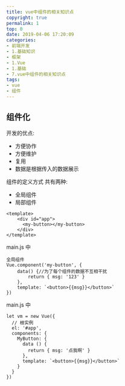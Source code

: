 ```yaml
---
title: vue中组件的相关知识点
copyright: true
permalink: 1
top: 0
date: 2019-04-06 17:20:09
categories:
- 前端开发
- 1.基础知识
- 框架
- 1.Vue
- 1.基础
- 7.vue中组件的相关知识点
tags:
- vue
- 组件
---
```


## 组件化

开发的优点:

* 方便协作
* 方便维护
* 复用
* 数据是根据传入的数据展示

组件的定义方式 共有两种:

* 全局组件
* 局部组件

```
<template>
    <div id="app">
      <my-button></my-button>
    </div>
</template>
```

main.js 中

```
全局组件
Vue.component('my-button', {
    data() {//为了每个组件的数据不互相干扰
        return { msg: '123' }
    },
    template: `<button>{{msg}}</button>`
})
```

main.js 中

```
let vm = new Vue({
  // 根实例
  el: '#app',
  components: {
    MyButton: {
      data () {
        return { msg: '点我啊' }
      },
      template: `<button>{{msg}}</button>`
    }
  }
})
```
